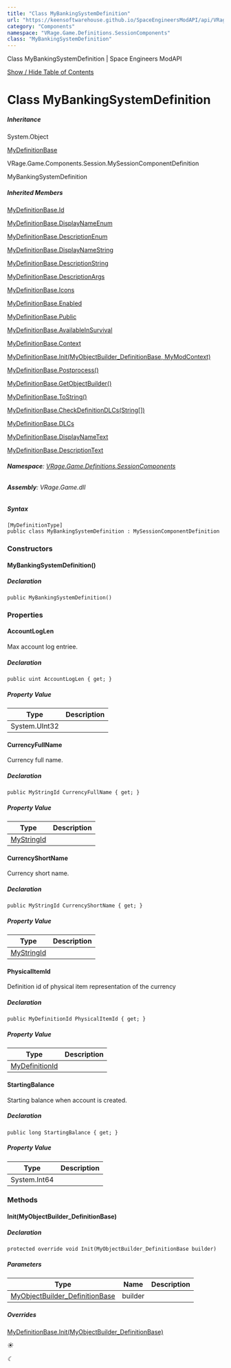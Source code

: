 ```yaml
---
title: "Class MyBankingSystemDefinition"
url: "https://keensoftwarehouse.github.io/SpaceEngineersModAPI/api/VRage.Game.Definitions.SessionComponents.MyBankingSystemDefinition.html"
category: "Components"
namespace: "VRage.Game.Definitions.SessionComponents"
class: "MyBankingSystemDefinition"
---
```


  Class MyBankingSystemDefinition | Space Engineers ModAPI         

[Show / Hide Table of Contents](#sidetoggle)

# Class MyBankingSystemDefinition

##### Inheritance

System.Object

[MyDefinitionBase](VRage.Game.MyDefinitionBase.html)

VRage.Game.Components.Session.MySessionComponentDefinition

MyBankingSystemDefinition

##### Inherited Members

[MyDefinitionBase.Id](VRage.Game.MyDefinitionBase.html#VRage_Game_MyDefinitionBase_Id)

[MyDefinitionBase.DisplayNameEnum](VRage.Game.MyDefinitionBase.html#VRage_Game_MyDefinitionBase_DisplayNameEnum)

[MyDefinitionBase.DescriptionEnum](VRage.Game.MyDefinitionBase.html#VRage_Game_MyDefinitionBase_DescriptionEnum)

[MyDefinitionBase.DisplayNameString](VRage.Game.MyDefinitionBase.html#VRage_Game_MyDefinitionBase_DisplayNameString)

[MyDefinitionBase.DescriptionString](VRage.Game.MyDefinitionBase.html#VRage_Game_MyDefinitionBase_DescriptionString)

[MyDefinitionBase.DescriptionArgs](VRage.Game.MyDefinitionBase.html#VRage_Game_MyDefinitionBase_DescriptionArgs)

[MyDefinitionBase.Icons](VRage.Game.MyDefinitionBase.html#VRage_Game_MyDefinitionBase_Icons)

[MyDefinitionBase.Enabled](VRage.Game.MyDefinitionBase.html#VRage_Game_MyDefinitionBase_Enabled)

[MyDefinitionBase.Public](VRage.Game.MyDefinitionBase.html#VRage_Game_MyDefinitionBase_Public)

[MyDefinitionBase.AvailableInSurvival](VRage.Game.MyDefinitionBase.html#VRage_Game_MyDefinitionBase_AvailableInSurvival)

[MyDefinitionBase.Context](VRage.Game.MyDefinitionBase.html#VRage_Game_MyDefinitionBase_Context)

[MyDefinitionBase.Init(MyObjectBuilder\_DefinitionBase, MyModContext)](VRage.Game.MyDefinitionBase.html#VRage_Game_MyDefinitionBase_Init_VRage_Game_MyObjectBuilder_DefinitionBase_VRage_Game_MyModContext_)

[MyDefinitionBase.Postprocess()](VRage.Game.MyDefinitionBase.html#VRage_Game_MyDefinitionBase_Postprocess)

[MyDefinitionBase.GetObjectBuilder()](VRage.Game.MyDefinitionBase.html#VRage_Game_MyDefinitionBase_GetObjectBuilder)

[MyDefinitionBase.ToString()](VRage.Game.MyDefinitionBase.html#VRage_Game_MyDefinitionBase_ToString)

[MyDefinitionBase.CheckDefinitionDLCs(String\[\])](VRage.Game.MyDefinitionBase.html#VRage_Game_MyDefinitionBase_CheckDefinitionDLCs_System_String___)

[MyDefinitionBase.DLCs](VRage.Game.MyDefinitionBase.html#VRage_Game_MyDefinitionBase_DLCs)

[MyDefinitionBase.DisplayNameText](VRage.Game.MyDefinitionBase.html#VRage_Game_MyDefinitionBase_DisplayNameText)

[MyDefinitionBase.DescriptionText](VRage.Game.MyDefinitionBase.html#VRage_Game_MyDefinitionBase_DescriptionText)

###### **Namespace**: [VRage.Game.Definitions.SessionComponents](VRage.Game.Definitions.SessionComponents.html)

###### **Assembly**: VRage.Game.dll

##### Syntax

```
[MyDefinitionType]
public class MyBankingSystemDefinition : MySessionComponentDefinition
```

### Constructors

#### MyBankingSystemDefinition()

##### Declaration

```
public MyBankingSystemDefinition()
```

### Properties

#### AccountLogLen

Max account log entriee.

##### Declaration

```
public uint AccountLogLen { get; }
```

##### Property Value

| Type | Description |
| --- | --- |
| System.UInt32 |     |

#### CurrencyFullName

Currency full name.

##### Declaration

```
public MyStringId CurrencyFullName { get; }
```

##### Property Value

| Type | Description |
| --- | --- |
| [MyStringId](VRage.Utils.MyStringId.html) |     |

#### CurrencyShortName

Currency short name.

##### Declaration

```
public MyStringId CurrencyShortName { get; }
```

##### Property Value

| Type | Description |
| --- | --- |
| [MyStringId](VRage.Utils.MyStringId.html) |     |

#### PhysicalItemId

Definition id of physical item representation of the currency

##### Declaration

```
public MyDefinitionId PhysicalItemId { get; }
```

##### Property Value

| Type | Description |
| --- | --- |
| [MyDefinitionId](VRage.Game.MyDefinitionId.html) |     |

#### StartingBalance

Starting balance when account is created.

##### Declaration

```
public long StartingBalance { get; }
```

##### Property Value

| Type | Description |
| --- | --- |
| System.Int64 |     |

### Methods

#### Init(MyObjectBuilder\_DefinitionBase)

##### Declaration

```
protected override void Init(MyObjectBuilder_DefinitionBase builder)
```

##### Parameters

| Type | Name | Description |
| --- | --- | --- |
| [MyObjectBuilder\_DefinitionBase](VRage.Game.MyObjectBuilder_DefinitionBase.html) | builder |     |

##### Overrides

[MyDefinitionBase.Init(MyObjectBuilder\_DefinitionBase)](VRage.Game.MyDefinitionBase.html#VRage_Game_MyDefinitionBase_Init_VRage_Game_MyObjectBuilder_DefinitionBase_)

_☀_

_☾_